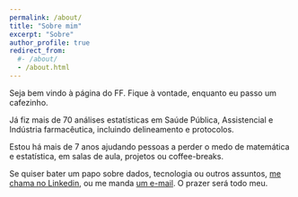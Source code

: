 ```yaml
---
permalink: /about/
title: "Sobre mim"
excerpt: "Sobre"
author_profile: true
redirect_from: 
  #- /about/
  - /about.html
---
```


Seja bem vindo à página do FF.
Fique à vontade, enquanto eu passo um cafezinho.

Já fiz mais de 70 análises estatísticas em Saúde Pública, Assistencial e Indústria farmacêutica, incluindo delineamento e protocolos.

Estou há mais de 7 anos ajudando pessoas a perder o medo de matemática e estatística, em salas de aula, projetos ou coffee-breaks.

Se quiser bater um papo sobre dados, tecnologia ou outros assuntos, [me chama no Linkedin](https://www.linkedin.com/in/philsf/), ou me manda [um e-mail](mailto:prof.felipefigueiredo@gmail.com).
O prazer será todo meu.
